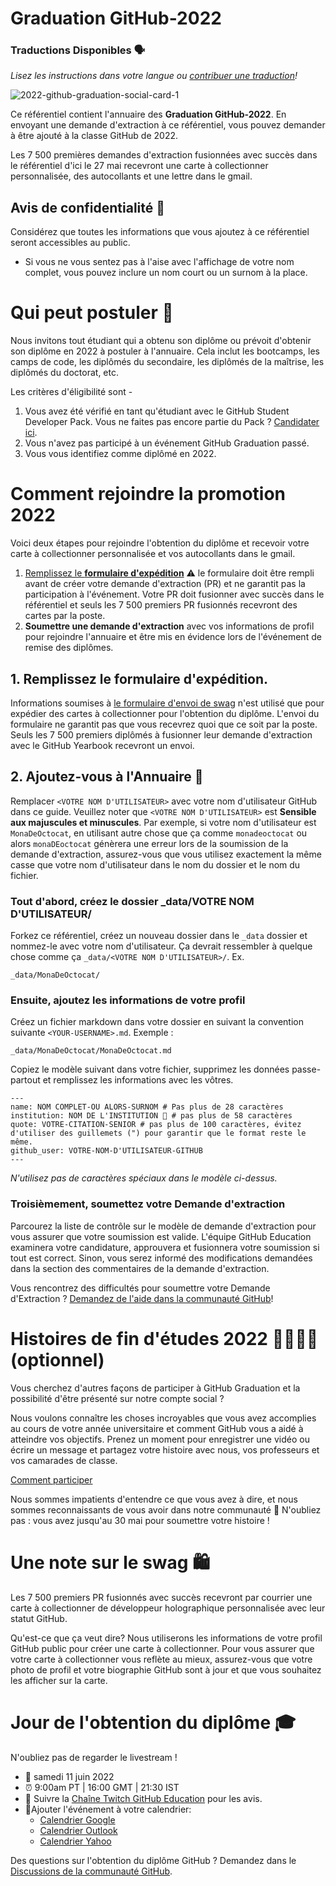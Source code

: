 # Graduation GitHub-2022

### Traductions Disponibles 🗣


_Lisez les instructions dans votre langue ou [contribuer une traduction](translations/README.md)!_

![2022-github-graduation-social-card-1](/assets/GHG_Blog_1.jpg)

Ce référentiel contient l'annuaire des **Graduation GitHub-2022**. En envoyant une demande d'extraction à ce référentiel, vous pouvez demander à être ajouté à la classe GitHub de 2022.

Les 7 500 premières demandes d'extraction fusionnées avec succès dans le référentiel d'ici le 27 mai recevront une carte à collectionner personnalisée, des autocollants et une lettre dans le gmail.

## Avis de confidentialité 👀

Considérez que toutes les informations que vous ajoutez à ce référentiel seront accessibles au public.

- Si vous ne vous sentez pas à l'aise avec l'affichage de votre nom complet, vous pouvez inclure un nom court ou un surnom à la place.

# Qui peut postuler 📝

Nous invitons tout étudiant qui a obtenu son diplôme ou prévoit d'obtenir son diplôme en 2022 à postuler à l'annuaire. Cela inclut les bootcamps, les camps de code, les diplômés du secondaire, les diplômés de la maîtrise, les diplômés du doctorat, etc.

Les critères d'éligibilité sont -

1. Vous avez été vérifié en tant qu'étudiant avec le GitHub Student Developer Pack. Vous ne faites pas encore partie du Pack ? [Candidater ici](https://education.github.com/discount_requests/student_application?utm_source=2022-06-11-GitHubGraduation).
2. Vous n'avez pas participé à un événement GitHub Graduation passé.
3. Vous vous identifiez comme diplômé en 2022.

# Comment rejoindre la promotion 2022

Voici deux étapes pour rejoindre l'obtention du diplôme et recevoir votre carte à collectionner personnalisée et vos autocollants dans le gmail.

1. [Remplissez le **formulaire d'expédition**](https://airtable.com/shrVMo8ItH4wjsO9f)
   ⚠️ le formulaire doit être rempli avant de créer votre demande d'extraction (PR) et ne garantit pas la participation à l'événement. Votre PR doit fusionner avec succès dans le référentiel et seuls les 7 500 premiers PR fusionnés recevront des cartes par la poste.
2. **Soumettre une demande d'extraction** avec vos informations de profil pour rejoindre l'annuaire et être mis en évidence lors de l'événement de remise des diplômes.

## 1. Remplissez le formulaire d'expédition.

Informations soumises à [le formulaire d'envoi de swag](https://airtable.com/shrVMo8ItH4wjsO9f) n'est utilisé que pour expédier des cartes à collectionner pour l'obtention du diplôme. L'envoi du formulaire ne garantit pas que vous recevrez quoi que ce soit par la poste. Seuls les 7 500 premiers diplômés à fusionner leur demande d'extraction avec le GitHub Yearbook recevront un envoi.

## 2. Ajoutez-vous à l'Annuaire 🏫

Remplacer `<VOTRE NOM D'UTILISATEUR>` avec votre nom d'utilisateur GitHub dans ce guide. Veuillez noter que `<VOTRE NOM D'UTILISATEUR>` est **Sensible aux majuscules et minuscules**. Par exemple, si votre nom d'utilisateur est `MonaDeOctocat`, en utilisant autre chose que ça comme `monadeoctocat` ou alors `monaDEoctocat` génèrera une erreur lors de la soumission de la demande d'extraction, assurez-vous que vous utilisez exactement la même casse que votre nom d'utilisateur dans le nom du dossier et le nom du fichier.

### Tout d'abord, créez le dossier \_data/VOTRE NOM D'UTILISATEUR/

Forkez ce référentiel, créez un nouveau dossier dans le `_data` dossier et nommez-le avec votre nom d'utilisateur. Ça devrait ressembler à quelque chose comme ça `_data/<VOTRE NOM D'UTILISATEUR>/`. Ex.

```
_data/MonaDeOctocat/
```

### Ensuite, ajoutez les informations de votre profil

Créez un fichier markdown dans votre dossier en suivant la convention suivante `<YOUR-USERNAME>.md`. Exemple :

```
_data/MonaDeOctocat/MonaDeOctocat.md
```

Copiez le modèle suivant dans votre fichier, supprimez les données passe-partout et remplissez les informations avec les vôtres.

```
---
name: NOM COMPLET-OU ALORS-SURNOM # Pas plus de 28 caractères
institution: NOM DE L'INSTITUTION 🚩 # pas plus de 58 caractères
quote: VOTRE-CITATION-SENIOR # pas plus de 100 caractères, évitez d'utiliser des guillemets (") pour garantir que le format reste le même.
github_user: VOTRE-NOM-D'UTILISATEUR-GITHUB
---
```

_N'utilisez pas de caractères spéciaux dans le modèle ci-dessus._

### Troisièmement, soumettez votre Demande d'extraction

Parcourez la liste de contrôle sur le modèle de demande d'extraction pour vous assurer que votre soumission est valide. L'équipe GitHub Education examinera votre candidature, approuvera et fusionnera votre soumission si tout est correct. Sinon, vous serez informé des modifications demandées dans la section des commentaires de la demande d'extraction.

Vous rencontrez des difficultés pour soumettre votre Demande d'Extraction ? [Demandez de l'aide dans la communauté GitHub](https://github.com/orgs/github-community/discussions/categories/github-education)!

# Histoires de fin d'études 2022 👩‍🏫👨‍🏫 (optionnel)

Vous cherchez d'autres façons de participer à GitHub Graduation et la possibilité d'être présenté sur notre compte social ?

Nous voulons connaître les choses incroyables que vous avez accomplies au cours de votre année universitaire et comment GitHub vous a aidé à atteindre vos objectifs. Prenez un moment pour enregistrer une vidéo ou écrire un message et partagez votre histoire avec nous, vos professeurs et vos camarades de classe.

[Comment participer](https://drive.google.com/file/d/1AcgUKLXx6WIC5s4eanzOfj8EsiYHARrt/view?usp=sharing)

Nous sommes impatients d'entendre ce que vous avez à dire, et nous sommes reconnaissants de vous avoir dans notre communauté 💖
N'oubliez pas : vous avez jusqu'au 30 mai pour soumettre votre histoire !

# Une note sur le swag 🛍

Les 7 500 premiers PR fusionnés avec succès recevront par courrier une carte à collectionner de développeur holographique personnalisée avec leur statut GitHub.

Qu'est-ce que ça veut dire? Nous utiliserons les informations de votre profil GitHub public pour créer une carte à collectionner. Pour vous assurer que votre carte à collectionner vous reflète au mieux, assurez-vous que votre photo de profil et votre biographie GitHub sont à jour et que vous souhaitez les afficher sur la carte.

# Jour de l'obtention du diplôme 🎓

N'oubliez pas de regarder le livestream !

- 📆 samedi 11 juin 2022
- ⏰ 9:00am PT | 16:00 GMT | 21:30 IST
- 📍 Suivre la [Chaîne Twitch GitHub Education](https://twitch.tv/githubeducation) pour les avis.
- 📎Ajouter l'événement à votre calendrier:
  - [Calendrier Google](https://calendar.google.com/calendar/render?action=TEMPLATE&dates=20220611T160000Z%2F20220611T180000Z&details=&location=https%3A%2F%2Fwww.twitch.tv%2Fgithubeducation&text=%F0%9F%8E%89%F0%9F%8E%8A%20GitHub%20Graduation%202022%20%F0%9F%8E%89%F0%9F%8E%8A)
  - [Calendrier Outlook](https://outlook.live.com/calendar/0/deeplink/compose?allday=false&body=&enddt=2022-06-11T18%3A00%3A00%2B00%3A00&location=https%3A%2F%2Fwww.twitch.tv%2Fgithubeducation&path=%2Fcalendar%2Faction%2Fcompose&rru=addevent&startdt=2022-06-11T16%3A00%3A00%2B00%3A00&subject=%F0%9F%8E%89%F0%9F%8E%8A%20GitHub%20Graduation%202022%20%F0%9F%8E%89%F0%9F%8E%8A)
  - [Calendrier Yahoo](https://calendar.yahoo.com/?desc=&dur=&et=20220611T180000Z&in_loc=https%3A%2F%2Fwww.twitch.tv%2Fgithubeducation&st=20220611T160000Z&title=%F0%9F%8E%89%F0%9F%8E%8A%20GitHub%20Graduation%202022%20%F0%9F%8E%89%F0%9F%8E%8A&v=60)

Des questions sur l'obtention du diplôme GitHub ? Demandez dans le [Discussions de la communauté GitHub](https://github.com/orgs/github-community/discussions/categories/github-education).
